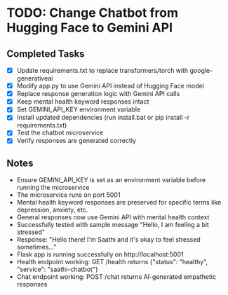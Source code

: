 # TODO: Change Chatbot from Hugging Face to Gemini API

## Completed Tasks
- [x] Update requirements.txt to replace transformers/torch with google-generativeai
- [x] Modify app.py to use Gemini API instead of Hugging Face model
- [x] Replace response generation logic with Gemini API calls
- [x] Keep mental health keyword responses intact
- [x] Set GEMINI_API_KEY environment variable
- [x] Install updated dependencies (run install.bat or pip install -r requirements.txt)
- [x] Test the chatbot microservice
- [x] Verify responses are generated correctly

## Notes
- Ensure GEMINI_API_KEY is set as an environment variable before running the microservice
- The microservice runs on port 5001
- Mental health keyword responses are preserved for specific terms like depression, anxiety, etc.
- General responses now use Gemini API with mental health context
- Successfully tested with sample message "Hello, I am feeling a bit stressed"
- Response: "Hello there! I'm Saathi and it's okay to feel stressed sometimes..."
- Flask app is running successfully on http://localhost:5001
- Health endpoint working: GET /health returns {"status": "healthy", "service": "saathi-chatbot"}
- Chat endpoint working: POST /chat returns AI-generated empathetic responses
